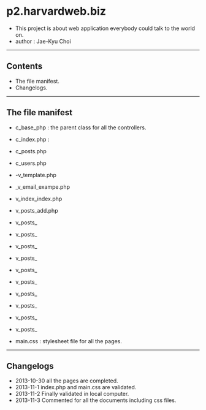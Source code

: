 p2.harvardweb.biz
=================

* This project is about web application everybody could talk to the world on.
* author : Jae-Kyu Choi

******************************************************************

Contents
--------
* The file manifest.
* Changelogs.

******************************************************************

The file manifest
-----------------
* c_base_php : the parent class for all the controllers.
* c_index.php : 
* c_posts.php
* c_users.php
* -v_template.php
* _v_email_exampe.php
* v_index_index.php
* v_posts_add.php
* v_posts_
* v_posts_
* v_posts_
* v_posts_
* v_posts_
* v_posts_
* v_posts_
* v_posts_
* v_posts_
* v_posts_

* main.css : stylesheet file for all the pages.


******************************************************************

Changelogs
----------
* 2013-10-30 all the pages are completed.
* 2013-11-1 index.php and main.css are validated.
* 2013-11-2 Finally validated in local computer.
* 2013-11-3 Commented for all the documents including css files.
